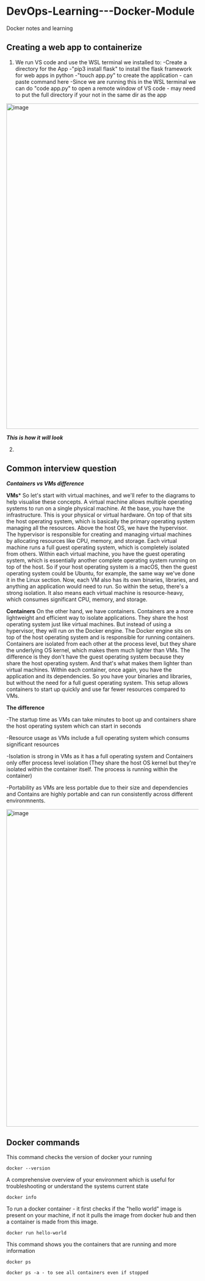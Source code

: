 # DevOps-Learning---Docker-Module
Docker notes and learning

Creating a web app to containerize
---

1. We run VS code and use the WSL terminal we installed to:
-Create a directory for the App
-"pip3 install flask" to install the flask framework for web apps in python
-"touch app.py" to create the application - can paste command here
-Since we are running this in the WSL terminal we can do "code app.py" to open a remote window of VS code - may need to put the full directory if your not in the same dir as the app

<img width="1197" height="851" alt="image" src="https://github.com/user-attachments/assets/d455a636-f9a5-43f6-81e9-3f0e809e6f01" />

***This is how it will look***

2. 

Common interview question
---

***Containers vs VMs difference***

**VMs***
So let's start with virtual machines, and we'll refer to the diagrams to help visualise these concepts. A virtual machine allows multiple operating systems to run on a single physical machine. At the base, you have the infrastructure. This is your physical or virtual hardware. On top of that sits the host operating system, which is basically the primary operating system managing all the resources. Above the host OS, we have the hypervisor. The hypervisor is responsible for creating and managing virtual machines by allocating resources like CPU, memory, and storage. Each virtual machine runs a full guest operating system, which is completely isolated from others. Within each virtual machine, you have the guest operating system, which is essentially another complete operating system running on top of the host. So if your host operating system is a macOS, then the guest operating system could be Ubuntu, for example, the same way we've done it in the Linux section. Now, each VM also has its own binaries, libraries, and anything an application would need to run. So within the setup, there's a strong isolation. It also means each virtual machine is resource-heavy, which consumes significant CPU, memory, and storage.

**Containers**
On the other hand, we have containers. Containers are a more lightweight and efficient way to isolate applications. They share the host operating system just like virtual machines. But instead of using a hypervisor, they will run on the Docker engine. The Docker engine sits on top of the host operating system and is responsible for running containers. Containers are isolated from each other at the process level, but they share the underlying OS kernel, which makes them much lighter than VMs. The difference is they don't have the guest operating system because they share the host operating system. And that's what makes them lighter than virtual machines. Within each container, once again, you have the application and its dependencies. So you have your binaries and libraries, but without the need for a full guest operating system. This setup allows containers to start up quickly and use far fewer resources compared to VMs.

**The difference**

-The startup time as VMs can take minutes to boot up and containers share the host operating system which can start in seconds

-Resource usage as VMs include a full operating system which consums significant resources

-Isolation is strong in VMs as it has a full operating system and Containers only offer process level isolation (They share the host OS kernel but they're isolated within the container itself. The process is running within the container)

-Portability as VMs are less portable due to their size and dependencies and Contains are highly portable and can run consistently across different environmnents.

<img width="1710" height="830" alt="image" src="https://github.com/user-attachments/assets/5f9d815c-9f26-4cd1-8e0d-e6633f048ac4" />



Docker commands
---

This command checks the version of docker your running 
```
docker --version
```

A comprehensive overview of your environment which is useful for troubleshooting or understand the systems current state
```
docker info
```

To run a docker container - it first checks if the "hello world" image is present on your machine, if not it pulls the image from docker hub and then a container is made from this image.
```
docker run hello-world
```

This command shows you the containers that are running and more information
```
docker ps

docker ps -a - to see all containers even if stopped
```


